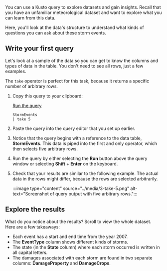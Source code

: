 You can use a Kusto query to explore datasets and gain insights. Recall that you have an unfamiliar meteorological dataset and want to explore what you can learn from this data. 

Here, you'll look at the data's structure to understand what kinds of questions you can ask about these storm events.

## Write your first query

Let's look at a sample of the data so you can get to know the columns and types of data in the table. You don't need to see all rows, just a few examples.

The `take` operator is perfect for this task, because it returns a specific number of arbitrary rows.

1. Copy this query to your clipboard:

    <a href="https://dataexplorer.azure.com/clusters/help/databases/Samples?query=H4sIAAAAAAAAAwsuyS/KdS1LzSsp5qpRKEnMTlUwBQD5x7nrFAAAAA==" target="_blank">Run the query</a>

    ```kusto
    StormEvents
    | take 5
    ```

1. Paste the query into the query editor that you set up earlier.
1. Notice that the query begins with a reference to the data table, **StormEvents**. This data is piped into the first and only operator, which then selects five arbitrary rows.

1. Run the query by either selecting the **Run** button above the query window or selecting **Shift** + **Enter** on the keyboard.

1. Check that your results are similar to the following example. The actual data in the rows might differ, because the rows are selected arbitrarily.

    :::image type="content" source="../media/3-take-5.png" alt-text="Screenshot of query output with five arbitrary rows.":::

## Explore the results

What do you notice about the results? Scroll to view the whole dataset. Here are a few takeaways:

* Each event has a start and end time from the year 2007.
* The **EventType** column shows different kinds of storms.
* The state (in the **State** column) where each storm occurred is written in all capital letters.
* The damages associated with each storm are found in two separate columns: **DamageProperty** and **DamageCrops**.
